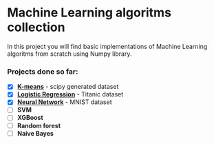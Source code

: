 # Machine Learning algoritms collection
In this project you will find basic implementations of Machine Learning algoritms from scratch using Numpy library.
### Projects done so far: 
- [x] [__K-means__](https://github.com/maciejbalawejder/MLalgorithms-collection/tree/main/K-means) - scipy generated dataset 
- [x] [__Logistic Regression__](https://github.com/maciejbalawejder/MLalgorithms-collection/tree/main/Logistic%20Regression) - Titanic dataset
- [x] [__Neural Network__](https://github.com/maciejbalawejder/MLalgorithms-collection/tree/main/Neural%20Network) - MNIST dataset
- [ ] __SVM__
- [ ] __XGBoost__
- [ ] __Random forest__
- [ ] __Naive Bayes__
